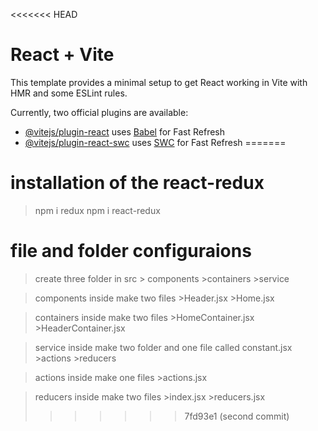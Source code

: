 <<<<<<< HEAD
# React + Vite

This template provides a minimal setup to get React working in Vite with HMR and some ESLint rules.

Currently, two official plugins are available:

- [@vitejs/plugin-react](https://github.com/vitejs/vite-plugin-react/blob/main/packages/plugin-react/README.md) uses [Babel](https://babeljs.io/) for Fast Refresh
- [@vitejs/plugin-react-swc](https://github.com/vitejs/vite-plugin-react-swc) uses [SWC](https://swc.rs/) for Fast Refresh
=======
# installation of the react-redux

>npm i redux
>npm i react-redux

# file and folder configuraions
>create three folder in src
     > components
     >containers
     >service

>components inside make two files
     >Header.jsx
     >Home.jsx

>containers inside make two files
     >HomeContainer.jsx
     >HeaderContainer.jsx

>service inside make two folder and one file called constant.jsx
     >actions
     >reducers
   
>actions inside make one files
      >actions.jsx

>reducers inside make two files
      >index.jsx
      >reducers.jsx
>>>>>>> 7fd93e1 (second commit)
